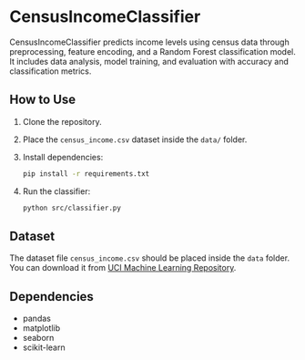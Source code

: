 # CensusIncomeClassifier

CensusIncomeClassifier predicts income levels using census data through preprocessing, feature encoding, and a Random Forest classification model. It includes data analysis, model training, and evaluation with accuracy and classification metrics.

## How to Use

1. Clone the repository.
2. Place the `census_income.csv` dataset inside the `data/` folder.
3. Install dependencies:

    ```bash
    pip install -r requirements.txt
    ```

4. Run the classifier:

    ```bash
    python src/classifier.py
    ```

## Dataset

The dataset file `census_income.csv` should be placed inside the `data` folder. You can download it from [UCI Machine Learning Repository](https://archive.ics.uci.edu/ml/datasets/census+income).

## Dependencies

- pandas
- matplotlib
- seaborn
- scikit-learn
